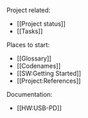 Project related:
* [[Project status]]
* [[Tasks]]

Places to start:
* [[Glossary]]
* [[Codenames]]
* [[SW:Getting Started]]
* [[Project:References]]

Documentation:
* [[HW:USB-PD]]